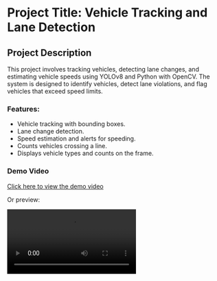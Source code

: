 # Project Title: Vehicle Tracking and Lane Detection

## Project Description
This project involves tracking vehicles, detecting lane changes, and estimating vehicle speeds using YOLOv8 and Python with OpenCV. The system is designed to identify vehicles, detect lane violations, and flag vehicles that exceed speed limits.

### Features:
- Vehicle tracking with bounding boxes.
- Lane change detection.
- Speed estimation and alerts for speeding.
- Counts vehicles crossing a line.
- Displays vehicle types and counts on the frame.

### Demo Video
[Click here to view the demo video](https://github.com/inbavel11/Vehicle-Count-Using-Deep-Learning-/blob/main/output_with_extra_features.mp4)

Or preview:

![Video Preview](https://github.com/inbavel11/Vehicle-Count-Using-Deep-Learning-/blob/main/output_with_extra_features.mp4)
